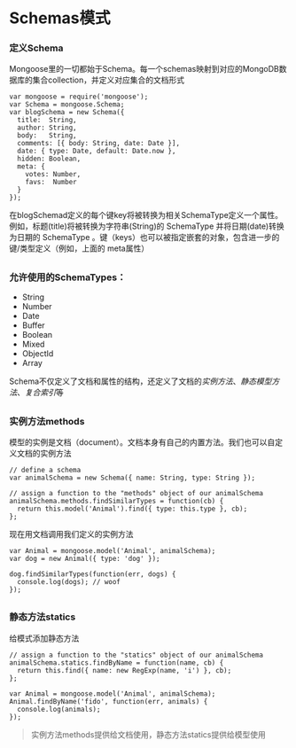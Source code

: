 # Schemas模式

### 定义Schema
Mongoose里的一切都始于Schema。每一个schemas映射到对应的MongoDB数据库的集合collection，并定义对应集合的文档形式

    var mongoose = require('mongoose');
    var Schema = mongoose.Schema;
    var blogSchema = new Schema({
      title:  String,
      author: String,
      body:   String,
      comments: [{ body: String, date: Date }],
      date: { type: Date, default: Date.now },
      hidden: Boolean,
      meta: {
        votes: Number,
        favs:  Number
      }
    });

在blogSchemad定义的每个键key将被转换为相关SchemaType定义一个属性。例如，标题(title)将被转换为字符串(String)的 SchemaType 并将日期(date)转换为日期的 SchemaType 。键（keys）也可以被指定嵌套的对象，包含进一步的键/类型定义（例如，上面的 meta属性）

##

### 允许使用的SchemaTypes：

- String
- Number
- Date
- Buffer
- Boolean
- Mixed
- ObjectId
- Array

Schema不仅定义了文档和属性的结构，还定义了文档的*实例方法*、*静态模型方法*、*复合索引*等

##

### 实例方法methods
模型的实例是文档（document）。文档本身有自己的内置方法。我们也可以自定义文档的实例方法
```
// define a schema
var animalSchema = new Schema({ name: String, type: String });

// assign a function to the "methods" object of our animalSchema
animalSchema.methods.findSimilarTypes = function(cb) {
  return this.model('Animal').find({ type: this.type }, cb);
};
```
现在用文档调用我们定义的实例方法
```
var Animal = mongoose.model('Animal', animalSchema);
var dog = new Animal({ type: 'dog' });

dog.findSimilarTypes(function(err, dogs) {
  console.log(dogs); // woof
});
```
##

### 静态方法statics
给模式添加静态方法
```
// assign a function to the "statics" object of our animalSchema
animalSchema.statics.findByName = function(name, cb) {
  return this.find({ name: new RegExp(name, 'i') }, cb);
};

var Animal = mongoose.model('Animal', animalSchema);
Animal.findByName('fido', function(err, animals) {
  console.log(animals);
});
```
>实例方法methods提供给文档使用，静态方法statics提供给模型使用
